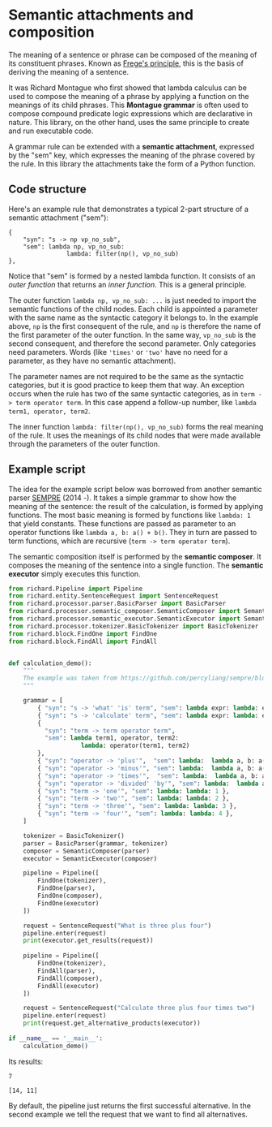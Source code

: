 # Semantic attachments and composition

The meaning of a sentence or phrase can be composed of the meaning of its constituent phrases. Known as [Frege's principle](https://en.wikipedia.org/wiki/Principle_of_compositionality), this is the basis of deriving the meaning of a sentence.

It was Richard Montague who first showed that lambda calculus can be used to compose the meaning of a phrase by applying a function on the meanings of its child phrases. This __Montague grammar__ is often used to compose compound predicate logic expressions which are declarative in nature. This library, on the other hand, uses the same principle to create and run executable code.

A grammar rule can be extended with a __semantic attachment__, expressed by the "sem" key, which expresses the meaning of the phrase covered by the rule. In this library the attachments take the form of a Python function.

## Code structure

Here's an example rule that demonstrates a typical 2-part structure of a semantic attachment ("sem"):

    { 
        "syn": "s -> np vp_no_sub", 
        "sem": lambda np, vp_no_sub: 
                    lambda: filter(np(), vp_no_sub) 
    },

Notice that "sem" is formed by a nested lambda function. It consists of an _outer function_ that returns an _inner function_. This is a general principle.

The outer function `lambda np, vp_no_sub: ...` is just needed to import the semantic functions of the child nodes. Each child is appointed a parameter with the same name as the syntactic category it belongs to. In the example above, `np` is the first consequent of the rule, and `np` is therefore the name of the first parameter of the outer function. In the same way, `vp_no_sub` is the second consequent, and therefore the second parameter. Only categories need parameters. Words (like `'times'` or `'two'` have no need for a parameter, as they have no semantic attachment).

The parameter names are not required to be the same as the syntactic categories, but it is good practice to keep them that way. An exception occurs when the rule has two of the same syntactic categories, as in `term -> term operator term`. In this case append a follow-up number, like `lambda term1, operator, term2`.

The inner function `lambda: filter(np(), vp_no_sub)` forms the real meaning of the rule. It uses the meanings of its child nodes that were made available through the parameters of the outer function.

## Example script

The idea for the example script below was borrowed from another semantic parser [SEMPRE](https://github.com/percyliang/sempre/blob/master/TUTORIAL.md) (2014 -). It takes a simple grammar to show how the meaning of the sentence: the result of the calculation, is formed by applying functions. The most basic meaning is formed by functions like `lambda: 1` that yield constants. These functions are passed as parameter to an operator functions like `lambda a, b: a() + b()`. They in turn are passed to term functions, which are recursive (`term -> term operator term`).

The semantic composition itself is performed by the __semantic composer__. It composes the meaning of the sentence into a single function. The __semantic executor__ simply executes this function.

~~~python
from richard.Pipeline import Pipeline
from richard.entity.SentenceRequest import SentenceRequest
from richard.processor.parser.BasicParser import BasicParser
from richard.processor.semantic_composer.SemanticComposer import SemanticComposer
from richard.processor.semantic_executor.SemanticExecutor import SemanticExecutor
from richard.processor.tokenizer.BasicTokenizer import BasicTokenizer
from richard.block.FindOne import FindOne
from richard.block.FindAll import FindAll


def calculation_demo():
    """
    The example was taken from https://github.com/percyliang/sempre/blob/master/TUTORIAL.md
    """

    grammar = [
        { "syn": "s -> 'what' 'is' term", "sem": lambda expr: lambda: expr() },
        { "syn": "s -> 'calculate' term", "sem": lambda expr: lambda: expr() },
        { 
          "syn": "term -> term operator term", 
          "sem": lambda term1, operator, term2: 
                    lambda: operator(term1, term2) 
        },
        { "syn": "operator -> 'plus'",  "sem": lambda:  lambda a, b: a() + b() },
        { "syn": "operator -> 'minus'", "sem": lambda:  lambda a, b: a() - b() },
        { "syn": "operator -> 'times'",  "sem": lambda:  lambda a, b: a() * b() },
        { "syn": "operator -> 'divided' 'by'", "sem": lambda:  lambda a, b: a() / b() },
        { "syn": "term -> 'one'", "sem": lambda: lambda: 1 },
        { "syn": "term -> 'two'", "sem": lambda: lambda: 2 },
        { "syn": "term -> 'three'", "sem": lambda: lambda: 3 },
        { "syn": "term -> 'four'", "sem": lambda: lambda: 4 },
    ]

    tokenizer = BasicTokenizer()
    parser = BasicParser(grammar, tokenizer)
    composer = SemanticComposer(parser)
    executor = SemanticExecutor(composer)

    pipeline = Pipeline([
        FindOne(tokenizer),
        FindOne(parser),
        FindOne(composer),
        FindOne(executor)
    ])

    request = SentenceRequest("What is three plus four")
    pipeline.enter(request)
    print(executor.get_results(request))
    
    pipeline = Pipeline([
        FindOne(tokenizer),
        FindAll(parser),
        FindAll(composer),
        FindAll(executor)
    ])

    request = SentenceRequest("Calculate three plus four times two")
    pipeline.enter(request)
    print(request.get_alternative_products(executor))
    
if __name__ == '__main__':
    calculation_demo()
~~~

Its results:

    7

    [14, 11]


By default, the pipeline just returns the first successful alternative. In the second example we tell the request that we want to find all alternatives.
